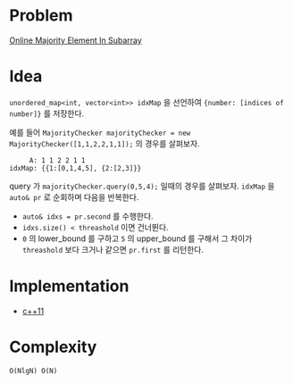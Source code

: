 # Problem

[Online Majority Element In Subarray](https://leetcode.com/problems/online-majority-element-in-subarray/)

# Idea

`unordered_map<int, vector<int>> idxMap` 을 선언하여 `{number:
[indices of number]}` 를 저장한다.

예를 들어 `MajorityChecker majorityChecker = new
MajorityChecker([1,1,2,2,1,1]);` 의 경우를 살펴보자.

```
     A: 1 1 2 2 1 1
idxMap: {{1:[0,1,4,5], {2:[2,3]}}
```

query 가 `majorityChecker.query(0,5,4);` 일때의 경우를 살펴보자.
`idxMap` 을 `auto& pr` 로 순회하며 다음을 반복한다. 

* `auto& idxs = pr.second` 를 수행한다.
* `idxs.size() < threashold` 이면 건너뛴다.
* `0` 의 lower_bound 를 구하고 `5` 의 upper_bound 를 구해서 그 차이가
  `threashold` 보다 크거나 같으면 `pr.first` 를 리턴한다.

# Implementation

* [c++11](a.cpp)

# Complexity

```
O(NlgN) O(N)
```
